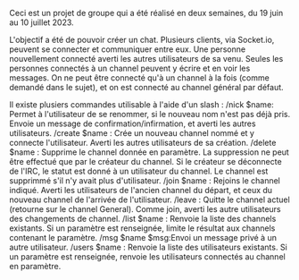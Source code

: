 Ceci est un projet de groupe qui a été réalisé en deux semaines, du 19 juin au 10 juillet 2023.

L'objectif a été de pouvoir créer un chat. Plusieurs clients, via Socket.io, peuvent se connecter et communiquer entre eux.
Une personne nouvellement connecté averti les autres utilisateurs de sa venu. Seules les personnes connectés à un channel peuvent y écrire et en voir les messages. On ne peut être connecté qu'à un channel à la fois (comme demandé dans le sujet), et on est connecté au channel général par défaut.

Il existe plusiers commandes utilisable à l'aide d'un slash :
	/nick $name:	Permet à l'utilisateur de se renommer, si le nouveau nom n'est pas déjà pris.
					Envoie un message de confirmation/infirmation, et averti les autres utilisateurs.
	/create $name :	Crée un nouveau channel nommé et y connecte l'utilisateur. Averti les autres utilisateurs de sa création.
	/delete $name :	Supprime le channel donnée en paramètre. La suppression ne peut être effectué que par le créateur du channel.
					Si le créateur se déconnecte de l'IRC, le statut est donné à un utilisateur du channel. Le channel est supprimmé s'il n'y avait plus d'utilisateur.
	/join $name :	Rejoins le channel indiqué. Averti les utilisateurs de l'ancien channel du départ, et ceux du nouveau channel de l'arrivée de l'utilisateur.
	/leave :		Quitte le channel actuel (retourne sur le channel General). Comme join, averti les autre utilisateurs des changements de channel.
	/list $name :	Renvoie la liste des channels existants.
					Si un paramètre est renseignée, limite le résultat aux channels contenant le paramètre.
	/msg $name $msg:Envoi un message privé à un autre utilisateur.
	/users $name :	Renvoie la liste des utilisateurs existants.
					Si un paramètre est renseignée, renvoie les utilisateurs connectés au channel en paramètre.